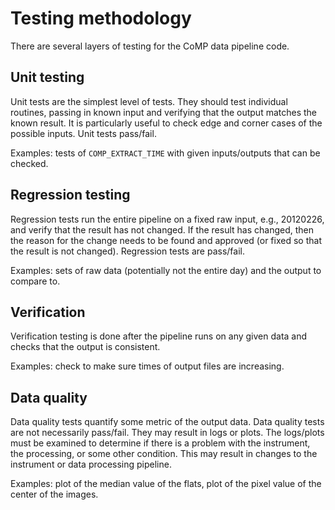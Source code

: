 # Testing methodology

There are several layers of testing for the CoMP data pipeline code.


## Unit testing

Unit tests are the simplest level of tests. They should test individual routines, passing in known input and verifying that the output matches the known result. It is particularly useful to check edge and corner cases of the possible inputs. Unit tests pass/fail.

Examples: tests of `COMP_EXTRACT_TIME` with given inputs/outputs that can be checked.


## Regression testing

Regression tests run the entire pipeline on a fixed raw input, e.g., 20120226, and verify that the result has not changed. If the result has changed, then the reason for the change needs to be found and approved (or fixed so that the result is not changed). Regression tests are pass/fail.

Examples: sets of raw data (potentially not the entire day) and the output to compare to.


## Verification

Verification testing is done after the pipeline runs on any given data and checks that the output is consistent.

Examples: check to make sure times of output files are increasing.


## Data quality

Data quality tests quantify some metric of the output data. Data quality tests are not necessarily pass/fail. They may result in logs or plots. The logs/plots must be examined to determine if there is a problem with the instrument, the processing, or some other condition. This may result in changes to the instrument or data processing pipeline.

Examples: plot of the median value of the flats, plot of the pixel value of the
center of the images.
